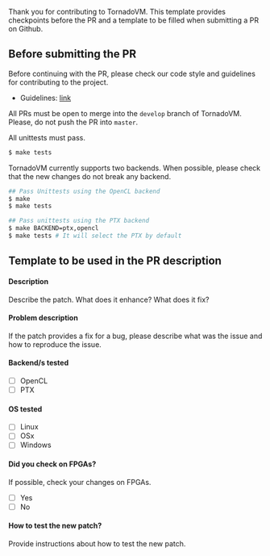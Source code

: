 Thank you for contributing to TornadoVM. This template provides checkpoints before the PR and a template to be filled
when submitting a PR on Github.

## Before submitting the PR

Before continuing with the PR, please check our code style and guidelines for contributing to the project.

* Guidelines: [link](https://github.com/beehive-lab/TornadoVM/blob/master/CONTRIBUTING.md)

All PRs must be open to merge into the `develop` branch of TornadoVM. Please, do not push the PR into `master`.

All unittests must pass.

```bash
$ make tests
```

TornadoVM currently supports two backends. When possible, please check that the new changes do not break any backend.

```bash
## Pass Unittests using the OpenCL backend
$ make
$ make tests

## Pass unittests using the PTX backend
$ make BACKEND=ptx,opencl
$ make tests # It will select the PTX by default 
```

## Template to be used in the PR description

#### Description

Describe the patch. What does it enhance? What does it fix?

#### Problem description

If the patch provides a fix for a bug, please describe what was the issue and how to reproduce the issue.

#### Backend/s tested

- [ ] OpenCL
- [ ] PTX

#### OS tested

- [ ] Linux
- [ ] OSx
- [ ] Windows

#### Did you check on FPGAs?

If possible, check your changes on FPGAs.

- [ ] Yes
- [ ] No

#### How to test the new patch?

Provide instructions about how to test the new patch. 
